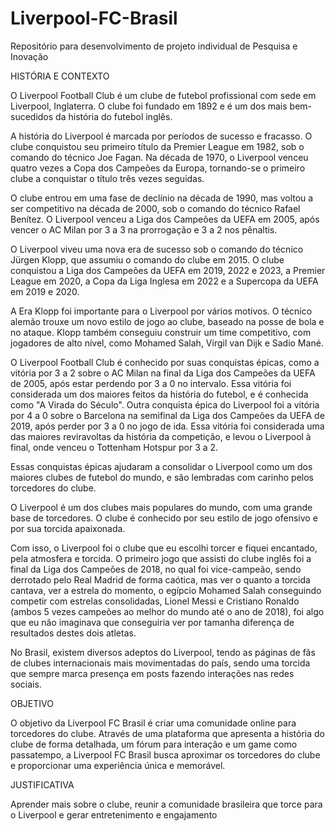 # Liverpool-FC-Brasil
Repositório para desenvolvimento de projeto individual de Pesquisa e Inovação



HISTÓRIA E CONTEXTO 

O Liverpool Football Club é um clube de futebol profissional com sede em Liverpool, Inglaterra. O clube foi fundado em 1892 e é um dos mais bem-sucedidos da história do futebol inglês. 

A história do Liverpool é marcada por períodos de sucesso e fracasso. O clube conquistou seu primeiro título da Premier League em 1982, sob o comando do técnico Joe Fagan. Na década de 1970, o Liverpool venceu quatro vezes a Copa dos Campeões da Europa, tornando-se o primeiro clube a conquistar o título três vezes seguidas. 

O clube entrou em uma fase de declínio na década de 1990, mas voltou a ser competitivo na década de 2000, sob o comando do técnico Rafael Benítez. O Liverpool venceu a Liga dos Campeões da UEFA em 2005, após vencer o AC Milan por 3 a 3 na prorrogação e 3 a 2 nos pênaltis. 

O Liverpool viveu uma nova era de sucesso sob o comando do técnico Jürgen Klopp, que assumiu o comando do clube em 2015. O clube conquistou a Liga dos Campeões da UEFA em 2019, 2022 e 2023, a Premier League em 2020, a Copa da Liga Inglesa em 2022 e a Supercopa da UEFA em 2019 e 2020. 

A Era Klopp foi importante para o Liverpool por vários motivos. O técnico alemão trouxe um novo estilo de jogo ao clube, baseado na posse de bola e no ataque. Klopp também conseguiu construir um time competitivo, com jogadores de alto nível, como Mohamed Salah, Virgil van Dijk e Sadio Mané. 

O Liverpool Football Club é conhecido por suas conquistas épicas, como a vitória por 3 a 2 sobre o AC Milan na final da Liga dos Campeões da UEFA de 2005, após estar perdendo por 3 a 0 no intervalo. Essa vitória foi considerada um dos maiores feitos da história do futebol, e é conhecida como "A Virada do Século". Outra conquista épica do Liverpool foi a vitória por 4 a 0 sobre o Barcelona na semifinal da Liga dos Campeões da UEFA de 2019, após perder por 3 a 0 no jogo de ida. Essa vitória foi considerada uma das maiores reviravoltas da história da competição, e levou o Liverpool à final, onde venceu o Tottenham Hotspur por 3 a 2. 

Essas conquistas épicas ajudaram a consolidar o Liverpool como um dos maiores clubes de futebol do mundo, e são lembradas com carinho pelos torcedores do clube.  

O Liverpool é um dos clubes mais populares do mundo, com uma grande base de torcedores. O clube é conhecido por seu estilo de jogo ofensivo e por sua torcida apaixonada. 

Com isso, o Liverpool foi o clube que eu escolhi torcer e fiquei encantado, pela atmosfera e torcida. O primeiro jogo que assisti do clube inglês foi a final da Liga dos Campeões de 2018, no qual foi vice-campeão, sendo derrotado pelo Real Madrid de forma caótica, mas ver o quanto a torcida cantava, ver a estrela do momento, o egípcio Mohamed Salah conseguindo competir com estrelas consolidadas, Lionel Messi e Cristiano Ronaldo (ambos 5 vezes campeões ao melhor do mundo até o ano de 2018), foi algo que eu não imaginava que conseguiria ver por tamanha diferença de resultados destes dois atletas. 

No Brasil, existem diversos adeptos do Liverpool, tendo as páginas de fãs de clubes internacionais mais movimentadas do país, sendo uma torcida que sempre marca presença em posts fazendo interações nas redes sociais.  

OBJETIVO 

O objetivo da Liverpool FC Brasil é criar uma comunidade online para torcedores do clube. Através de uma plataforma que apresenta a história do clube de forma detalhada, um fórum para interação e um game como passatempo, a Liverpool FC Brasil busca aproximar os torcedores do clube e proporcionar uma experiência única e memorável. 

JUSTIFICATIVA 

Aprender mais sobre o clube, reunir a comunidade brasileira que torce para o Liverpool e gerar entretenimento e engajamento 